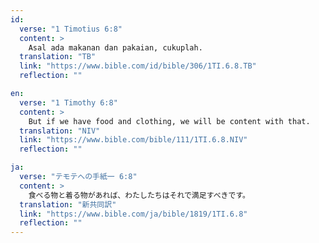 ```yaml
---
id:
  verse: "1 Timotius 6:8"
  content: >
    Asal ada makanan dan pakaian, cukuplah.
  translation: "TB"
  link: "https://www.bible.com/id/bible/306/1TI.6.8.TB"
  reflection: ""

en:
  verse: "1 Timothy 6:8"
  content: >
    But if we have food and clothing, we will be content with that.
  translation: "NIV"
  link: "https://www.bible.com/bible/111/1TI.6.8.NIV"
  reflection: ""

ja:
  verse: "テモテへの手紙一 6:8"
  content: >
    食べる物と着る物があれば、わたしたちはそれで満足すべきです。
  translation: "新共同訳"
  link: "https://www.bible.com/ja/bible/1819/1TI.6.8"
  reflection: ""
---
```

